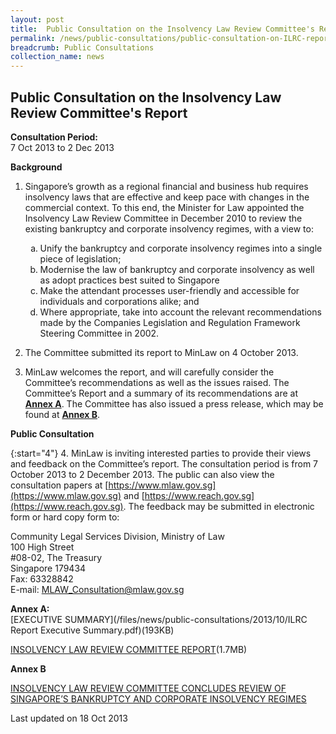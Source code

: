 ```yaml
---
layout: post
title:  Public Consultation on the Insolvency Law Review Committee's Report
permalink: /news/public-consultations/public-consultation-on-ILRC-report
breadcrumb: Public Consultations
collection_name: news
---
```


Public Consultation on the Insolvency Law Review Committee's Report
---

**Consultation Period:**  
7 Oct 2013 to 2 Dec 2013

**Background**


1. Singapore’s growth as a regional financial and business hub requires insolvency laws that are effective and keep pace with changes in the commercial context.  To this end, the Minister for Law appointed the Insolvency Law Review Committee in December 2010 to review the existing bankruptcy and corporate insolvency regimes, with a view to:
    <ol style="list-style-type:lower-alpha">
        <li>Unify the bankruptcy and corporate insolvency regimes into a single piece of legislation;</li>
        <li>Modernise the law of bankruptcy and corporate insolvency as well as adopt practices best suited to Singapore
        </li>
        <li> Make the attendant processes user-friendly and accessible for individuals and corporations alike; and</li>
        <li>Where appropriate, take into account the relevant recommendations made by the Companies Legislation and Regulation Framework Steering Committee in 2002.
        </li>
    </ol>

2. The Committee submitted its report to MinLaw on 4 October 2013. 

3. MinLaw welcomes the report, and will carefully consider the Committee’s recommendations as well as the issues raised.  The Committee’s Report and a summary of its recommendations are at **<u>Annex A</u>**.  The Committee has also issued a press release, which may be found at **<u>Annex B</u>**.

**Public Consultation**

{:start="4"}
4.  MinLaw is inviting interested parties to provide their views and feedback on the Committee’s report.  The consultation period is from 7 October 2013 to 2 December 2013.  The public can also view the consultation papers at [https://www.mlaw.gov.sg](https://www.mlaw.gov.sg) and [https://www.reach.gov.sg](https://www.reach.gov.sg). The feedback may be submitted in electronic form or hard copy form to:

<p class="address-centered">
    Community Legal Services Division, Ministry of Law<br>
    100 High Street<br>
    #08-02, The Treasury<br>
    Singapore 179434<br>
    Fax: 63328842<br>
    E-mail: <a href="mailto:MLAW_Consultation@mlaw.gov.sg">MLAW_Consultation@mlaw.gov.sg</a>
</p>

**Annex A:**    
[EXECUTIVE SUMMARY](/files/news/public-consultations/2013/10/ILRC Report Executive Summary.pdf)(193KB)

[INSOLVENCY LAW REVIEW COMMITTEE REPORT](/files/news/public-consultations/2013/10/RevisedReportoftheInsolvencyLawReviewCommittee.pdf)(1.7MB)

**Annex B**

[INSOLVENCY LAW REVIEW COMMITTEE CONCLUDES REVIEW OF SINGAPORE’S BANKRUPTCY AND CORPORATE INSOLVENCY REGIMES](#)

<p class="right-side-updated">Last updated on 18 Oct 2013</p>
